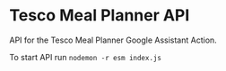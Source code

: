 # Tesco Meal Planner API

API for the Tesco Meal Planner Google Assistant Action.

To start API run `nodemon -r esm index.js`